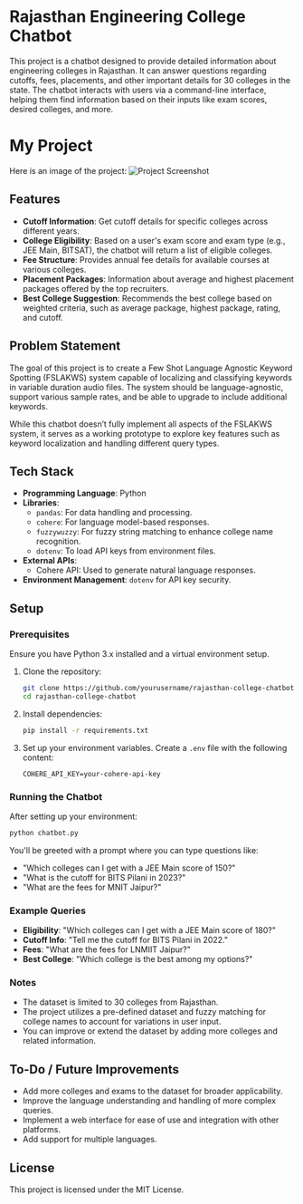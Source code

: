 
# Rajasthan Engineering College Chatbot

This project is a chatbot designed to provide detailed information about engineering colleges in Rajasthan. It can answer questions regarding cutoffs, fees, placements, and other important details for 30 colleges in the state. The chatbot interacts with users via a command-line interface, helping them find information based on their inputs like exam scores, desired colleges, and more.

# My Project

Here is an image of the project:
![Project Screenshot](C:\Users\Dev2005\DataScience_py\Rajasthan_chatbot\ss1.png)


## Features

- **Cutoff Information**: Get cutoff details for specific colleges across different years.
- **College Eligibility**: Based on a user's exam score and exam type (e.g., JEE Main, BITSAT), the chatbot will return a list of eligible colleges.
- **Fee Structure**: Provides annual fee details for available courses at various colleges.
- **Placement Packages**: Information about average and highest placement packages offered by the top recruiters.
- **Best College Suggestion**: Recommends the best college based on weighted criteria, such as average package, highest package, rating, and cutoff.

## Problem Statement

The goal of this project is to create a Few Shot Language Agnostic Keyword Spotting (FSLAKWS) system capable of localizing and classifying keywords in variable duration audio files. The system should be language-agnostic, support various sample rates, and be able to upgrade to include additional keywords.

While this chatbot doesn’t fully implement all aspects of the FSLAKWS system, it serves as a working prototype to explore key features such as keyword localization and handling different query types.

## Tech Stack

- **Programming Language**: Python
- **Libraries**:
  - `pandas`: For data handling and processing.
  - `cohere`: For language model-based responses.
  - `fuzzywuzzy`: For fuzzy string matching to enhance college name recognition.
  - `dotenv`: To load API keys from environment files.
- **External APIs**:
  - Cohere API: Used to generate natural language responses.
- **Environment Management**: `dotenv` for API key security.

## Setup

### Prerequisites

Ensure you have Python 3.x installed and a virtual environment setup.

1. Clone the repository:
   ```bash
   git clone https://github.com/yourusername/rajasthan-college-chatbot.git
   cd rajasthan-college-chatbot
   ```

2. Install dependencies:
   ```bash
   pip install -r requirements.txt
   ```

3. Set up your environment variables. Create a `.env` file with the following content:
   ```
   COHERE_API_KEY=your-cohere-api-key
   ```

### Running the Chatbot

After setting up your environment:

```bash
python chatbot.py
```

You'll be greeted with a prompt where you can type questions like:
- "Which colleges can I get with a JEE Main score of 150?"
- "What is the cutoff for BITS Pilani in 2023?"
- "What are the fees for MNIT Jaipur?"

### Example Queries

- **Eligibility**: "Which colleges can I get with a JEE Main score of 180?"
- **Cutoff Info**: "Tell me the cutoff for BITS Pilani in 2022."
- **Fees**: "What are the fees for LNMIIT Jaipur?"
- **Best College**: "Which college is the best among my options?"

### Notes

- The dataset is limited to 30 colleges from Rajasthan.
- The project utilizes a pre-defined dataset and fuzzy matching for college names to account for variations in user input.
- You can improve or extend the dataset by adding more colleges and related information.

## To-Do / Future Improvements

- Add more colleges and exams to the dataset for broader applicability.
- Improve the language understanding and handling of more complex queries.
- Implement a web interface for ease of use and integration with other platforms.
- Add support for multiple languages.
  
## License

This project is licensed under the MIT License.
